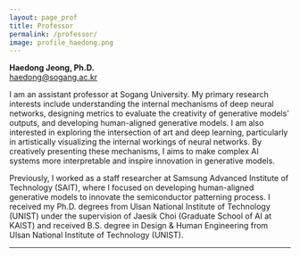 ```yaml
---
layout: page_prof
title: Professor
permalink: /professor/
image: profile_haedong.png
---
```


**Haedong Jeong, Ph.D.**
<br>haedong@sogang.ac.kr

I am an assistant professor at Sogang University.
My primary research interests include understanding the internal mechanisms of deep neural networks, designing metrics to evaluate the creativity of generative models’ outputs, and developing human-aligned generative models.
I am also interested in exploring the intersection of art and deep learning, particularly in artistically visualizing the internal workings of neural networks. By creatively presenting these mechanisms, I aims to make complex AI systems more interpretable and inspire innovation in generative models.

Previously, I worked as a staff researcher at Samsung Advanced Institute of Technology (SAIT), where I focused on developing human-aligned generative models to innovate the semiconductor patterning process.
I received my Ph.D. degrees from Ulsan National Institute of Technology (UNIST) under the supervision of Jaesik Choi (Graduate School of AI at KAIST) and received B.S. degree in Design & Human Engineering from Ulsan National Institute of Technology (UNIST).


***
